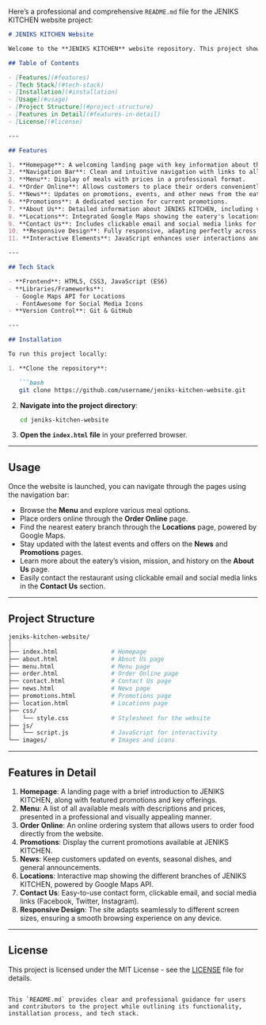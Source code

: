 Here’s a professional and comprehensive `README.md` file for the JENIKS KITCHEN website project:

```markdown
# JENIKS KITCHEN Website

Welcome to the **JENIKS KITCHEN** website repository. This project showcases a modern, professional, and advanced eatery website that provides an excellent user experience for customers to explore the menu, place orders, get updates, and connect with the business.

## Table of Contents

- [Features](#features)
- [Tech Stack](#tech-stack)
- [Installation](#installation)
- [Usage](#usage)
- [Project Structure](#project-structure)
- [Features in Detail](#features-in-detail)
- [License](#license)

---

## Features

1. **Homepage**: A welcoming landing page with key information about the eatery.
2. **Navigation Bar**: Clean and intuitive navigation with links to all main sections (Menu, About Us, Promotions, News, Locations, Contact Us, and Order Online).
3. **Menu**: Display of meals with prices in a professional format.
4. **Order Online**: Allows customers to place their orders conveniently online.
5. **News**: Updates on promotions, events, and other news from the eatery.
6. **Promotions**: A dedicated section for current promotions.
7. **About Us**: Detailed information about JENIKS KITCHEN, including vision, mission, and history.
8. **Locations**: Integrated Google Maps showing the eatery's locations for easy access.
9. **Contact Us**: Includes clickable email and social media links for quick access to communication and social platforms.
10. **Responsive Design**: Fully responsive, adapting perfectly across various devices (desktop, tablet, mobile).
11. **Interactive Elements**: JavaScript enhances user interactions and improves user experience.

---

## Tech Stack

- **Frontend**: HTML5, CSS3, JavaScript (ES6)
- **Libraries/Frameworks**: 
  - Google Maps API for Locations
  - FontAwesome for Social Media Icons
- **Version Control**: Git & GitHub

---

## Installation

To run this project locally:

1. **Clone the repository**:

   ```bash
   git clone https://github.com/username/jeniks-kitchen-website.git
   ```

2. **Navigate into the project directory**:

   ```bash
   cd jeniks-kitchen-website
   ```

3. **Open the `index.html` file** in your preferred browser.

---

## Usage

Once the website is launched, you can navigate through the pages using the navigation bar:

- Browse the **Menu** and explore various meal options.
- Place orders online through the **Order Online** page.
- Find the nearest eatery branch through the **Locations** page, powered by Google Maps.
- Stay updated with the latest events and offers on the **News** and **Promotions** pages.
- Learn more about the eatery’s vision, mission, and history on the **About Us** page.
- Easily contact the restaurant using clickable email and social media links in the **Contact Us** section.

---

## Project Structure

```bash
jeniks-kitchen-website/
│
├── index.html               # Homepage
├── about.html               # About Us page
├── menu.html                # Menu page
├── order.html               # Order Online page
├── contact.html             # Contact Us page
├── news.html                # News page
├── promotions.html          # Promotions page
├── location.html            # Locations page
├── css/
│   └── style.css            # Stylesheet for the website
├── js/
│   └── script.js            # JavaScript for interactivity
└── images/                  # Images and icons
```

---

## Features in Detail

1. **Homepage**: A landing page with a brief introduction to JENIKS KITCHEN, along with featured promotions and key offerings.
2. **Menu**: A list of all available meals with descriptions and prices, presented in a professional and visually appealing manner.
3. **Order Online**: An online ordering system that allows users to order food directly from the website.
4. **Promotions**: Display the current promotions available at JENIKS KITCHEN.
5. **News**: Keep customers updated on events, seasonal dishes, and general announcements.
6. **Locations**: Interactive map showing the different branches of JENIKS KITCHEN, powered by Google Maps API.
7. **Contact Us**: Easy-to-use contact form, clickable email, and social media links (Facebook, Twitter, Instagram).
8. **Responsive Design**: The site adapts seamlessly to different screen sizes, ensuring a smooth browsing experience on any device.

---

## License

This project is licensed under the MIT License - see the [LICENSE](LICENSE) file for details.
```

This `README.md` provides clear and professional guidance for users and contributors to the project while outlining its functionality, installation process, and tech stack.
